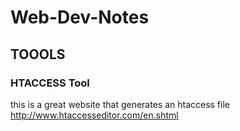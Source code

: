 # Web-Dev-Notes



## TOOOLS 

### HTACCESS Tool
this is a great website that generates an htaccess file
http://www.htaccesseditor.com/en.shtml